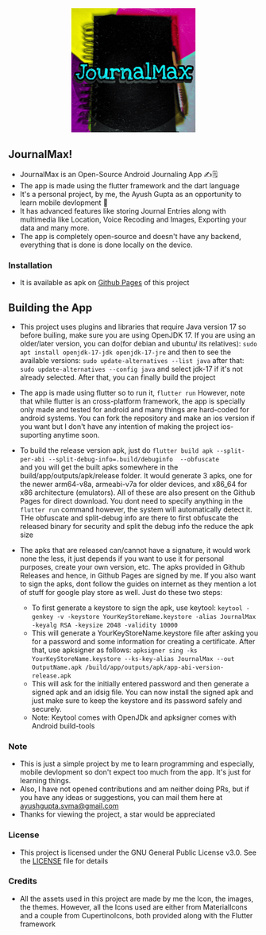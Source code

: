 
<div align="center">
    <img src="assets/AppIcon.png" alt="AppIcon", height="250", width = "250">
</div>

## JournalMax!
- JournalMax is an Open-Source Android Journaling App ✍️🗒️
- The app is made using the flutter framework and the dart language 
- It's a personal project, by me, the Ayush Gupta as an opportunity to learn mobile devlopment 📱
- It has advanced features like storing Journal Entries along with multimedia like Location, Voice Recoding and Images, Exporting your data and many more.
- The app is completely open-source and doesn't have any backend, everything that is done is done locally on the device.

### Installation
- It is available as apk on [Github Pages](https://ayushglitchedout.github.io/JournalMax) of this project

## Building the App
- This project uses plugins and libraries that require Java version 17 so before builing, make sure you are using OpenJDK 17. If you are using an older/later version, you can do(for debian and ubuntu/ its relatives):
    `sudo apt install openjdk-17-jdk openjdk-17-jre`
    and then to see the available versions:
    `sudo update-alternatives --list java`
    after that:
    `sudo update-alternatives --config java` 
    and select jdk-17 if it's not already selected. After that, you can finally build the project

- The app is made using flutter so to run it, 
   `flutter run`
   However, note that while flutter is an cross-platform framework, the app is specially only made and tested for android and many things are hard-coded for android systems. You can fork the repository and make an ios version if you want but I don't have any intention of making the project ios-suporting anytime soon.
- To build the release version apk, just do
    `flutter build apk --split-per-abi --split-debug-info=.build/debuginfo  --obfuscate`  
    and you will get the built apks somewhere in the build/app/outputs/apk/release folder. It would generate 3 apks, one for the newer arm64-v8a, armeabi-v7a for older devices, and x86_64 for x86 architecture (emulators). All of these are also present on the Github Pages for direct download. You dont need to specify anything in the `flutter run` command however, the system will automatically detect it. THe obfuscate and split-debug info are there to first obfuscate the released binary for security and split the debug info the reduce the apk size
- The apks that are released can/cannot have a signature, it would work none the less, it just depends if you want to use it for personal         purposes, create your own version, etc. The apks provided in Github Releases and hence, in Github Pages are signed by me. If you also want to sign the apks, dont follow the guides on internet as they mention a lot of stuff for google play store as well. Just do these two steps:
    - To first generate a keystore to sign the apk, use keytool:
        `keytool -genkey -v -keystore YourKeyStoreName.keystore -alias JournalMax -keyalg RSA -keysize 2048 -validity 10000`
    - This will generate a YourKeyStoreName.keystore file after asking you for a password and some information for creating a certificate. After that, use apksigner as follows:
        `apksigner sing -ks YourKeyStoreName.keystore --ks-key-alias JournalMax --out OutputName.apk /build/app/outputs/apk/app-abi-version-release.apk`
    - This will ask for the initially entered password and then generate a signed apk and an idsig file. You can now install the signed apk and just make sure to keep the keystore and its password safely and securely.
    - Note: Keytool comes with OpenJDk and apksigner comes with Android build-tools 
### Note
- This is just a simple project by me to learn programming and especially, mobile devlopment so don't expect too much from the app. It's just for learning things.
- Also, I have not opened contributions and am neither doing PRs, but if you have any ideas or suggestions, you can mail them here at ayushgupta.svma@gmail.com
- Thanks for viewing the project, a star would be appreciated
### License
- This project is licensed under the GNU General Public License v3.0. See the [LICENSE](./LICENSE) file for details
### Credits
- All the assets used in this project are made by me the Icon, the images, the themes. However, all the Icons used are either from MaterialIcons and a couple from CupertinoIcons, both provided along with the Flutter framework
